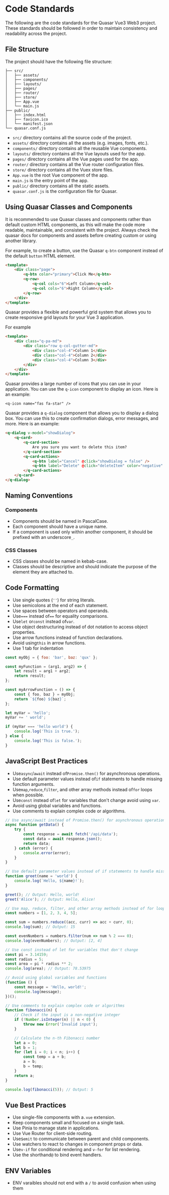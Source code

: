 # **Code Standards**

The following are the code standards for the Quasar Vue3 Web3 project. These standards should be followed in order to maintain consistency and readability across the project.

## File Structure

The project should have the following file structure:

```
├── src/
│   ├── assets/
│   ├── components/
│   ├── layouts/
│   ├── pages/
│   ├── router/
│   ├── store/
│   ├── App.vue
│   └── main.js
├── public/
│   ├── index.html
│   ├── favicon.ico
│   └── manifest.json
└── quasar.conf.js
```

- `src/` directory contains all the source code of the project.
- `assets/` directory contains all the assets (e.g. images, fonts, etc.).
- `components/` directory contains all the reusable Vue components.
- `layouts/` directory contains all the Vue layouts used for the app.
- `pages/` directory contains all the Vue pages used for the app.
- `router/` directory contains all the Vue router configuration files.
- `store/` directory contains all the Vuex store files.
- `App.vue` is the root Vue component of the app.
- `main.js` is the entry point of the app.
- `public/` directory contains all the static assets.
- `quasar.conf.js` is the configuration file for Quasar.

## Using Quasar Classes and Components

It is recommended to use Quasar classes and components rather than default custom HTML components, as this will make the code more readable, maintainable, and consistent with the project. Always check the quasar docs for components and assets before creating custom or using another library.

For example, to create a button, use the Quasar `q-btn` component instead of the default `button` HTML element.

```html
<template>
	<div class="page">
		<q-btn color="primary">Click Me</q-btn>
		<q-row>
			<q-col cols="6">Left Column</q-col>
			<q-col cols="6">Right Column</q-col>
		</q-row>
	</div>
</template>
```

Quasar provides a flexible and powerful grid system that allows you to create responsive grid layouts for your Vue 3 application.

For example

```html
<template>
	<div class="q-pa-md">
		<div class="row q-col-gutter-md">
			<div class="col-4">Column 1</div>
			<div class="col-4">Column 2</div>
			<div class="col-4">Column 3</div>
		</div>
	</div>
</template>
```

Quasar provides a large number of icons that you can use in your application. You can use the `q-icon` component to display an icon. Here is an example:

```
<q-icon name="fas fa-star" />
```

Quasar provides a `q-dialog` component that allows you to display a dialog box. You can use this to create confirmation dialogs, error messages, and more. Here is an example:

```html
<q-dialog v-model="showDialog">
	<q-card>
		<q-card-section>
			Are you sure you want to delete this item?
		</q-card-section>
		<q-card-actions>
			<q-btn label="Cancel" @click="showDialog = false" />
			<q-btn label="Delete" @click="deleteItem" color="negative" />
		</q-card-actions>
	</q-card>
</q-dialog>
```

## Naming Conventions

### Components

- Components should be named in PascalCase.
- Each component should have a unique name.
- If a component is used only within another component, it should be prefixed with an underscore`_`.

### CSS Classes

- CSS classes should be named in kebab-case.
- Classes should be descriptive and should indicate the purpose of the element they are attached to.

## Code Formatting

- Use single quotes (`''`) for string literals.
- Use semicolons at the end of each statement.
- Use spaces between operators and operands.
- Use`===` instead of`==` for equality comparisons.
- Use`let` or`const` instead of`var`.
- Use object destructuring instead of dot notation to access object properties.
- Use arrow functions instead of function declarations.
- Avoid using`this` in arrow functions.
- Use 1 tab for indentation

```javascript
const myObj = { foo: 'bar', baz: 'qux' };

const myFunction = (arg1, arg2) => {
	let result = arg1 + arg2;
	return result;
};

const myArrowFunction = () => {
	const { foo, baz } = myObj;
	return `${foo} ${baz}`;
};

let myVar = 'hello';
myVar += ' world';

if (myVar === 'hello world') {
	console.log('This is true.');
} else {
	console.log('This is false.');
}
```

## JavaScript Best Practices

- Use`async`/`await` instead of`Promise.then()` for asynchronous operations.
- Use default parameter values instead of`if` statements to handle missing function arguments.
- Use`map`,`reduce`,`filter`, and other array methods instead of`for` loops when possible.
- Use`const` instead of`let` for variables that don't change avoid using `var`.
- Avoid using global variables and functions.
- Use comments to explain complex code or algorithms.

```javascript
// Use async/await instead of Promise.then() for asynchronous operations
async function getData() {
	try {
		const response = await fetch('/api/data');
		const data = await response.json();
		return data;
	} catch (error) {
		console.error(error);
	}
}

// Use default parameter values instead of if statements to handle missing function arguments
function greet(name = 'world') {
	console.log(`Hello, ${name}!`);
}

greet(); // Output: Hello, world!
greet('Alice'); // Output: Hello, Alice!

// Use map, reduce, filter, and other array methods instead of for loops when possible
const numbers = [1, 2, 3, 4, 5];

const sum = numbers.reduce((acc, curr) => acc + curr, 0);
console.log(sum); // Output: 15

const evenNumbers = numbers.filter(num => num % 2 === 0);
console.log(evenNumbers); // Output: [2, 4]

// Use const instead of let for variables that don't change
const pi = 3.14159;
const radius = 5;
const area = pi * radius ** 2;
console.log(area); // Output: 78.53975

// Avoid using global variables and functions
(function () {
	const message = 'Hello, world!';
	console.log(message);
})();

// Use comments to explain complex code or algorithms
function fibonacci(n) {
	// Check if the input is a non-negative integer
	if (!Number.isInteger(n) || n < 0) {
		throw new Error('Invalid input');
	}

	// Calculate the n-th Fibonacci number
	let a = 0;
	let b = 1;
	for (let i = 0; i < n; i++) {
		const temp = a + b;
		a = b;
		b = temp;
	}
	return a;
}

console.log(fibonacci(5)); // Output: 5
```

## Vue Best Practices

- Use single-file components with a`.vue` extension.
- Keep components small and focused on a single task.
- Use Pinia to manage state in applications.
- Use Vue Router for client-side routing.
- Use`$emit` to communicate between parent and child components.
- Use watchers to react to changes in component props or data.
- Use`v-if` for conditional rendering and `v-for` for list rendering.
- Use the shorthand`@` to bind event handlers.

## ENV Variables

- ENV varaibles should not end with a `/` to avoid confusion when using them

